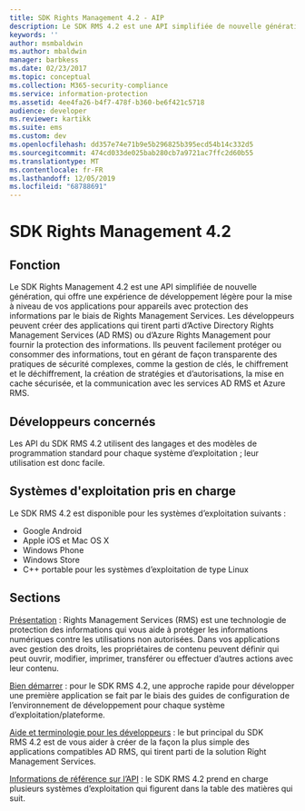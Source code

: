 ```yaml
---
title: SDK Rights Management 4.2 - AIP
description: Le SDK RMS 4.2 est une API simplifiée de nouvelle génération, qui offre une expérience de développement légère pour la mise à niveau de vos applications d’appareils avec la technologie Rights Management.
keywords: ''
author: msmbaldwin
ms.author: mbaldwin
manager: barbkess
ms.date: 02/23/2017
ms.topic: conceptual
ms.collection: M365-security-compliance
ms.service: information-protection
ms.assetid: 4ee4fa26-b4f7-478f-b360-be6f421c5718
audience: developer
ms.reviewer: kartikk
ms.suite: ems
ms.custom: dev
ms.openlocfilehash: dd357e74e71b9e5b296825b395ecd54b14c332d5
ms.sourcegitcommit: 474cd033de025bab280cb7a9721ac7ffc2d60b55
ms.translationtype: MT
ms.contentlocale: fr-FR
ms.lasthandoff: 12/05/2019
ms.locfileid: "68788691"
---
```

# <a name="rights-management-sdk42"></a>SDK Rights Management 4.2

## <a name="purpose"></a>Fonction

Le SDK Rights Management 4.2 est une API simplifiée de nouvelle génération, qui offre une expérience de développement légère pour la mise à niveau de vos applications pour appareils avec protection des informations par le biais de Rights Management Services. Les développeurs peuvent créer des applications qui tirent parti d’Active Directory Rights Management Services (AD RMS) ou d’Azure Rights Management pour fournir la protection des informations. Ils peuvent facilement protéger ou consommer des informations, tout en gérant de façon transparente des pratiques de sécurité complexes, comme la gestion de clés, le chiffrement et le déchiffrement, la création de stratégies et d’autorisations, la mise en cache sécurisée, et la communication avec les services AD RMS et Azure RMS.

## <a name="developer-audience"></a>Développeurs concernés

Les API du SDK RMS 4.2 utilisent des langages et des modèles de programmation standard pour chaque système d’exploitation ; leur utilisation est donc facile.

## <a name="supported-operating-systems"></a>Systèmes d'exploitation pris en charge

Le SDK RMS 4.2 est disponible pour les systèmes d’exploitation suivants :

- Google Android
- Apple iOS et Mac OS X
- Windows Phone
- Windows Store
- C++ portable pour les systèmes d’exploitation de type Linux

## <a name="sections"></a>Sections

[Présentation](overview.md) : Rights Management Services (RMS) est une technologie de protection des informations qui vous aide à protéger les informations numériques contre les utilisations non autorisées. Dans vos applications avec gestion des droits, les propriétaires de contenu peuvent définir qui peut ouvrir, modifier, imprimer, transférer ou effectuer d’autres actions avec leur contenu.

[Bien démarrer](get-started.md) : pour le SDK RMS 4.2, une approche rapide pour développer une première application se fait par le biais des guides de configuration de l’environnement de développement pour chaque système d’exploitation/plateforme.

[Aide et terminologie pour les développeurs](core-concepts.md) : le but principal du SDK RMS 4.2 est de vous aider à créer de la façon la plus simple des applications compatibles AD RMS, qui tirent parti de la solution Right Management Services.

[Informations de référence sur l’API](api-reference-4-2.md) : le SDK RMS 4.2 prend en charge plusieurs systèmes d’exploitation qui figurent dans la table des matières qui suit.
